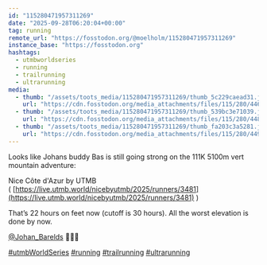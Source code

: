 ```yaml
---
id: "115280471957311269"
date: "2025-09-28T06:20:04+00:00"
tag: running
remote_url: "https://fosstodon.org/@moelholm/115280471957311269"
instance_base: "https://fosstodon.org"
hashtags:
  - utmbworldseries
  - running
  - trailrunning
  - ultrarunning
media:
  - thumb: "/assets/toots_media/115280471957311269/thumb_5c229caead31.jpeg"
    url: "https://cdn.fosstodon.org/media_attachments/files/115/280/446/437/298/294/original/abb0c2c694c22b44.jpeg"
  - thumb: "/assets/toots_media/115280471957311269/thumb_539bc3e71039.jpeg"
    url: "https://cdn.fosstodon.org/media_attachments/files/115/280/448/184/050/181/original/2cef24c280db1ab5.jpeg"
  - thumb: "/assets/toots_media/115280471957311269/thumb_fa203c3a5281.jpeg"
    url: "https://cdn.fosstodon.org/media_attachments/files/115/280/449/484/735/582/original/19b2f5cfd72b8b87.jpeg"
---
```

Looks like Johans buddy Bas is still going strong on the 111K 5100m vert mountain adventure:

Nice Côte d'Azur by UTMB  
( [https://live.utmb.world/nicebyutmb/2025/runners/3481](https://live.utmb.world/nicebyutmb/2025/runners/3481) )

That’s 22 hours on feet now (cutoff is 30 hours). All the worst elevation is done by now. 

[@Johan_Barelds](https://mastodon.nl/@Johan_Barelds) 👏🏻😎

[#utmbWorldSeries](https://fosstodon.org/tags/utmbWorldSeries) [#running](https://fosstodon.org/tags/running) [#trailrunning](https://fosstodon.org/tags/trailrunning) [#ultrarunning](https://fosstodon.org/tags/ultrarunning)
